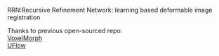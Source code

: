 RRN:Recursive Refinement Network: learning based deformable image registration


Thanks to previous open-sourced repo:  
[VoxelMorph](https://github.com/voxelmorph/voxelmorph)    
[UFlow](https://github.com/google-research/google-research/tree/master/uflow)   
